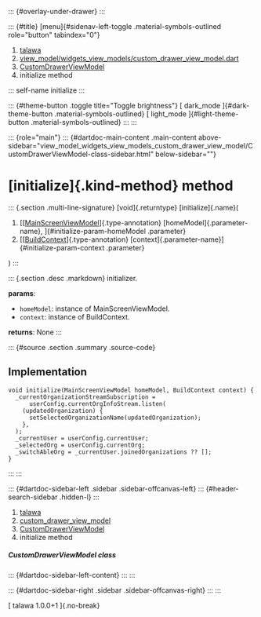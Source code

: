 ::: {#overlay-under-drawer}
:::

::: {#title}
[menu]{#sidenav-left-toggle .material-symbols-outlined role="button"
tabindex="0"}

1.  [talawa](../../index.html)
2.  [view_model/widgets_view_models/custom_drawer_view_model.dart](../../view_model_widgets_view_models_custom_drawer_view_model/)
3.  [CustomDrawerViewModel](../../view_model_widgets_view_models_custom_drawer_view_model/CustomDrawerViewModel-class.html)
4.  initialize method

::: self-name
initialize
:::

::: {#theme-button .toggle title="Toggle brightness"}
[ dark_mode ]{#dark-theme-button .material-symbols-outlined} [
light_mode ]{#light-theme-button .material-symbols-outlined}
:::
:::

::: {role="main"}
::: {#dartdoc-main-content .main-content above-sidebar="view_model_widgets_view_models_custom_drawer_view_model/CustomDrawerViewModel-class-sidebar.html" below-sidebar=""}
<div>

# [initialize]{.kind-method} method

</div>

::: {.section .multi-line-signature}
[void]{.returntype} [initialize]{.name}(

1.  [[[MainScreenViewModel](../../view_model_main_screen_view_model/MainScreenViewModel-class.html)]{.type-annotation}
    [homeModel]{.parameter-name}, ]{#initialize-param-homeModel
    .parameter}
2.  [[[BuildContext](https://api.flutter.dev/flutter/widgets/BuildContext-class.html)]{.type-annotation}
    [context]{.parameter-name}]{#initialize-param-context .parameter}

)
:::

::: {.section .desc .markdown}
initializer.

**params**:

-   `homeModel`: instance of MainScreenViewModel.
-   `context`: instance of BuildContext.

**returns**: None
:::

::: {#source .section .summary .source-code}
## Implementation

``` language-dart
void initialize(MainScreenViewModel homeModel, BuildContext context) {
  _currentOrganizationStreamSubscription =
      userConfig.currentOrgInfoStream.listen(
    (updatedOrganization) {
      setSelectedOrganizationName(updatedOrganization);
    },
  );
  _currentUser = userConfig.currentUser;
  _selectedOrg = userConfig.currentOrg;
  _switchAbleOrg = _currentUser.joinedOrganizations ?? [];
}
```
:::
:::

::: {#dartdoc-sidebar-left .sidebar .sidebar-offcanvas-left}
::: {#header-search-sidebar .hidden-l}
:::

1.  [talawa](../../index.html)
2.  [custom_drawer_view_model](../../view_model_widgets_view_models_custom_drawer_view_model/)
3.  [CustomDrawerViewModel](../../view_model_widgets_view_models_custom_drawer_view_model/CustomDrawerViewModel-class.html)
4.  initialize method

##### CustomDrawerViewModel class

::: {#dartdoc-sidebar-left-content}
:::
:::

::: {#dartdoc-sidebar-right .sidebar .sidebar-offcanvas-right}
:::
:::

[ talawa 1.0.0+1 ]{.no-break}

